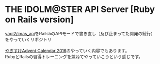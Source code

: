 # THE IDOLM@STER API Server [Ruby on Rails version]

[yagi2/imas_api](https://github.com/yagi2/imas_api)をRails5のAPIモードで書き直し（及び止まってた開発の続行）をやっていくリポジトリ
<br><br>
[やぎすけAdvent Calendar 2016](http://www.adventar.org/calendars/1800)のやっていく内容でもあります。  
RubyとRailsの習得トレーニングを兼ねてやっていこうという感じです。
